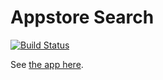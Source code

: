 # Appstore Search


[![Build Status](https://travis-ci.org/heldtogether/appstore-search.svg)](https://travis-ci.org/heldtogether/appstore-search)

See [the app here](https://appstore-search.herokuapp.com/).
